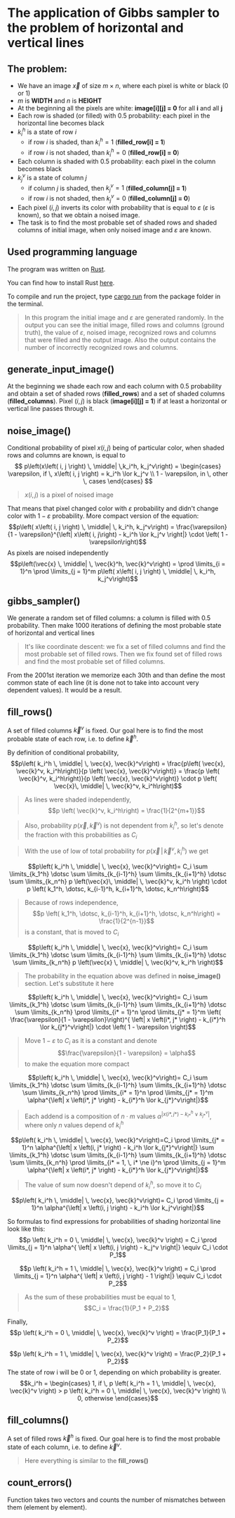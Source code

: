 
# The application of Gibbs sampler to the problem of horizontal and vertical lines

## The problem:
- We have an image $\vec{x}$ of size $m \times n$,   where each pixel is white or black ($0$ or $1$)
- $m$ is **WIDTH** and $n$ is **HEIGHT**
- At the beginning all the pixels are white:   **image[i][j] = 0** for all **i** and all **j**
- Each row is shaded (or filled) with $0.5$ probability:  each pixel in the horizontal line becomes black
- $k_i^h$ is a state of row $i$
	- if row $i$ is shaded, than $k_i^h = 1$ (**filled_row[i] = 1**)
	- if row $i$ is not shaded, than $k_i^h = 0$ (**filled_row[i] = 0**)
- Each column is shaded with $0.5$ probability:   each pixel in the column becomes black
- $k_j^v$ is a state of column $j$
	- if column $j$ is shaded, then $k_j^v = 1$ (**filled_column[j] = 1**)
	- if row $i$ is not shaded, then $k_j^v = 0$ (**filled_column[j] = 0**)
- Each pixel $\left( i, j\right)$ inverts its color   with probability that is equal to $\varepsilon$ ($\varepsilon$ is known),
  so that we obtain a noised image.
- The task is to find the most probable set of shaded rows and shaded columns
  of initial image, when only noised image and $\varepsilon$ are known.

## Used programming language
The program was written on [Rust](https://en.wikipedia.org/wiki/Rust_(programming_language)).

You can find how to install Rust [here](https://doc.rust-lang.org/book/2018-edition/ch01-01-installation.html).

To compile and run the project, type [cargo run](https://doc.rust-lang.org/book/2018-edition/ch01-03-hello-cargo.html) from the package folder in the terminal.

> In this program the initial image and $\varepsilon$ are generated randomly.
> In the output you can see the initial image, filled rows and columns (ground truth), the value of $\varepsilon$, noised image, recognized rows and columns that were filled and the output image.
> Also the output contains the number of incorrectly recognized rows and columns.

## generate_input_image()
At the beginning we shade each row and each column with $0.5$ probability and obtain a set of shaded rows (**filled_rows**) and a set of shaded columns (**filled_columns**).
Pixel $\left( i, j \right)$ is black (**image[i][j] = 1**) if at least a horizontal or vertical line passes through it.

## noise_image()
Conditional probability of pixel $x\left( i, j\right)$ being of particular color,  when shaded rows and columns are known, is equal to
$$
p\left(x\left( i, j \right) \, \middle| \,k_i^h, k_j^v\right) =
\begin{cases}
\varepsilon, if \, x\left( i, j \right) = k_i^h \lor k_j^v \\
1 - \varepsilon, in \, other \, cases
\end{cases}
$$

> $x\left(i,j \right)$ is a pixel of noised image

That means that pixel changed color with $\varepsilon$ probability and didn't change color with $1 - \varepsilon$ probability.
More compact version of the equation:
$$p\left( x\left( i, j \right) \, \middle| \, k_i^h, k_j^v\right) =
\frac{\varepsilon}{1 - \varepsilon}^{\left| x\left( i, j\right) - k_i^h \lor k_j^v \right|}
\cdot \left( 1 - \varepsilon\right)$$
As pixels are noised independently
$$p\left(\vec{x} \, \middle| \, \vec{k}^h, \vec{k}^v\right) =
\prod \limits_{i = 1}^n \prod \limits_{j = 1}^m
p\left( x\left( i, j \right) \, \middle| \, k_i^h, k_j^v\right)$$

## gibbs_sampler()
We generate a random set of filled columns: a column is filled with $0.5$ probability.
Then make $1000$ iterations of defining the most probable state of horizontal and vertical lines

> It's like coordinate descent: we fix a set of filled columns and find the most probable set of filled rows.
> Then we fix found set of filled rows and find the most probable set of filled columns.

From the $2001$st iteration we memorize each $30$th and than define the most common state of each line (it is done not to take into account very dependent values).
It would be a result.

## fill_rows()
A set of filled columns $\vec{k}^v$ is fixed.
Our goal here is to find the most probable state of each row, i.e. to define $\vec{k}^h$.

By definition of conditional probability,
$$p\left( k_i^h \, \middle| \, \vec{x}, \vec{k}^v\right) =
\frac{p\left( \vec{x}, \vec{k}^v, k_i^h\right)}{p \left( \vec{x}, \vec{k}^v\right)} =
\frac{p \left( \vec{k}^v, k_i^h\right)}{p \left( \vec{x}, \vec{k}^v\right)}
\cdot p \left( \vec{x}\, \middle| \, \vec{k}^v, k_i^h\right)$$

>As lines were shaded independently,
$$p \left( \vec{k}^v, k_i^h\right) =
\frac{1}{2^{m+1}}$$

>Also, probability $p \left( \vec{x}, \vec{k}^v\right)$ is not dependent from $k_i^h$, so let's denote the fraction with this probabilities as $C_i$

>With the use of low of total probability for $p \left( \vec{x}\, \middle| \, \vec{k}^v, k_i^h\right)$ we get

$$p\left( k_i^h \, \middle| \, \vec{x}, \vec{k}^v\right)=
C_i \sum \limits_{k_1^h} \dotsc \sum \limits_{k_{i-1}^h}
\sum \limits_{k_{i+1}^h} \dotsc \sum \limits_{k_n^h}
p \left(\vec{x}\, \middle| \, \vec{k}^v, k_i^h \right)
\cdot p \left( k_1^h, \dotsc, k_{i-1}^h, k_{i+1}^h, \dotsc, k_n^h\right)$$

> Because of rows independence,
> $$p \left( k_1^h, \dotsc, k_{i-1}^h, k_{i+1}^h, \dotsc, k_n^h\right) =
> \frac{1}{2^{n-1}}$$
> is a constant, that is moved to $C_i$

$$p\left( k_i^h \, \middle| \, \vec{x}, \vec{k}^v\right)=
C_i \sum \limits_{k_1^h} \dotsc \sum \limits_{k_{i-1}^h}
\sum \limits_{k_{i+1}^h} \dotsc \sum \limits_{k_n^h}
p \left(\vec{x} \, \middle| \, \vec{k}^v, k_i^h \right)$$

> The probability in the equation above was defined in **noise_image()** section.
Let's substitute it here

$$p\left( k_i^h \, \middle| \, \vec{x}, \vec{k}^v\right)=
C_i \sum \limits_{k_1^h} \dotsc \sum \limits_{k_{i-1}^h}
\sum \limits_{k_{i+1}^h} \dotsc \sum \limits_{k_n^h}
\prod \limits_{i* = 1}^n \prod \limits_{j* = 1}^m
\left( \frac{\varepsilon}{1 - \varepsilon}\right)^{ \left| x \left(i*, j* \right) - k_{i*}^h \lor k_{j*}^v\right|} \cdot \left( 1 - \varepsilon \right)$$

> Move $1 - \varepsilon$ to $C_i$ as it is a constant and denote
> $$\frac{\varepsilon}{1 - \varepsilon} = \alpha$$
> to make the equation more compact

$$p\left( k_i^h \, \middle| \, \vec{x}, \vec{k}^v\right)=
C_i \sum \limits_{k_1^h} \dotsc \sum \limits_{k_{i-1}^h}
\sum \limits_{k_{i+1}^h} \dotsc \sum \limits_{k_n^h}
\prod \limits_{i* = 1}^n \prod \limits_{j* = 1}^m
\alpha^{\left| x \left(i*, j* \right) - k_{i*}^h \lor k_{j*}^v\right|}$$

> Each addend is a composition of $n \cdot m$ values $\alpha^{\left| x \left(i*, j* \right) - k_{i*}^h \lor k_{j*}^v\right|}$, where only $n$ values depend of $k_i^h$

$$p\left( k_i^h \, \middle| \, \vec{x}, \vec{k}^v\right)=C_i
\prod \limits_{j* = 1}^n
\alpha^{\left| x \left(i, j* \right) - k_i^h \lor k_{j*}^v\right|}
\sum \limits_{k_1^h} \dotsc \sum \limits_{k_{i-1}^h} \sum \limits_{k_{i+1}^h}
\dotsc \sum \limits_{k_n^h} \prod \limits_{i* = 1, \, i* \ne i}^n
\prod \limits_{j = 1}^m
\alpha^{\left| x \left(i*, j* \right) - k_{i*}^h \lor k_{j*}^v\right|}$$

> The value of sum now doesn't depend of $k_i^h$, so move it to $C_i$

$$p\left( k_i^h \, \middle| \, \vec{x}, \vec{k}^v\right)=
C_i \prod \limits_{j = 1}^n
\alpha^{\left| x \left(i, j \right) - k_i^h \lor k_j^v\right|}$$

So formulas to find expressions for probabilities of shading horizontal line
look like this:
$$p \left( k_i^h = 0 \, \middle| \, \vec{x}, \vec{k}^v \right) =
C_i \prod \limits_{j = 1}^n
\alpha^{ \left| x \left(i, j \right) - k_j^v \right|} \equiv C_i \cdot P_1$$

$$p \left( k_i^h = 1 \, \middle| \, \vec{x}, \vec{k}^v \right) =
C_i \prod \limits_{j = 1}^n
\alpha^{ \left| x \left(i, j \right) - 1 \right|} \equiv C_i \cdot P_2$$

> As the sum of these probabilities must be equal to $1$,
> $$C_i = \frac{1}{P_1 + P_2}$$

Finally,
$$p \left( k_i^h = 0 \, \middle| \, \vec{x}, \vec{k}^v \right) =
\frac{P_1}{P_1 + P_2}$$

$$p \left( k_i^h = 1 \, \middle| \, \vec{x}, \vec{k}^v \right) =
\frac{P_2}{P_1 + P_2}$$
The state of row i will be 0 or 1,  depending on which probability is greater.
$$k_i^h =
\begin{cases}
1, if \, p \left( k_i^h = 1 \, \middle| \, \vec{x}, \vec{k}^v \right)  >
p \left( k_i^h = 0 \, \middle| \, \vec{x}, \vec{k}^v \right)  \\
0, otherwise
\end{cases}$$

## fill_columns()
A set of filled rows $\vec{k}^h$ is fixed.
Our goal here is to find the most probable state of each column, i.e. to define $\vec{k}^v$.

> Here everything is similar to the **fill_rows()**

## count_errors()
Function takes two vectors and counts the number of mismatches between them
(element by element).

